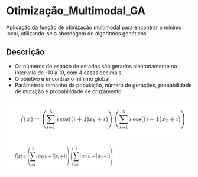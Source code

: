 # Otimização_Multimodal_GA
Aplicação da função de otimização multimodal para encontrar o mínimo local, utilizando-se a abordagem de algoritmos genéticos

## Descrição 

<ul>
  <li> Os números do espaço de estados são gerados aleatoriamente no intervalo de -10 a 10, com 4 casas decimais </li>
  <li> O objetivo é encontrar o mínimo global </li>
  <li> Parâmetros: tamanho da população, número de gerações, probabilidade de mutação e probabilidade de cruzamento </li>
</ul>

![](img/equation.jpg)
<img height="100" width="300" src="img/equation.jpg">
